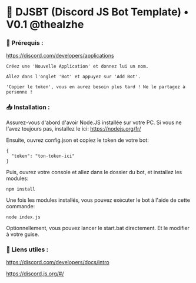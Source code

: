 
# 📰 DJSBT (Discord JS Bot Template) • V0.1 @thealzhe


### 📃 Prérequis :

https://discord.com/developers/applications

```
Créez une 'Nouvelle Application' et donnez lui un nom.
```
```
Allez dans l'onglet 'Bot' et appuyez sur 'Add Bot'.
```

```
'Copier le token', vous en aurez besoin plus tard ! Ne le partagez à personne !
```


### 📥 Installation :

Assurez-vous d'abord d'avoir Node.JS installée sur votre PC.
Si vous ne l'avez toujours pas, installez le ici: 
https://nodejs.org/fr/

Ensuite, ouvrez config.json et copiez le token de votre bot:

```
{
  "token": "ton-token-ici"
}
```

Puis, ouvrez votre console et allez dans le dossier du bot, et installez les modules:
```
npm install
```

Une fois les modules installés, vous pouvez exécuter le bot à l'aide de cette commande:
```
node index.js
```
Optionnellement, vous pouvez lancer le start.bat directement. Et le modifier à votre guise.


### 🔗 Liens utiles :

https://discord.com/developers/docs/intro

https://discord.js.org/#/
